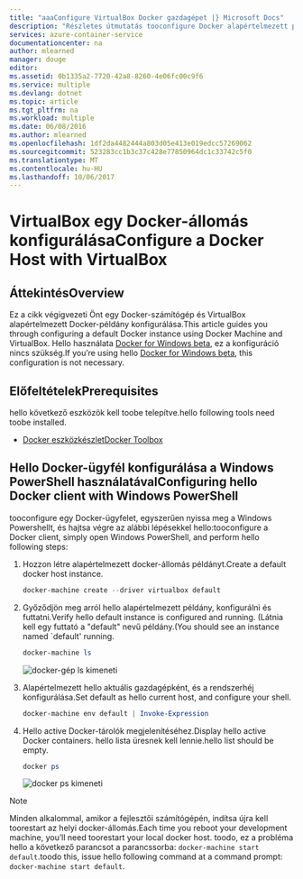 ```yaml
---
title: "aaaConfigure VirtualBox Docker gazdagépet |} Microsoft Docs"
description: "Részletes útmutatás tooconfigure Docker alapértelmezett példány Docker gép és VirtualBox használatával"
services: azure-container-service
documentationcenter: na
author: mlearned
manager: douge
editor: 
ms.assetid: 0b1335a2-7720-42a8-8260-4e06fc00c9f6
ms.service: multiple
ms.devlang: dotnet
ms.topic: article
ms.tgt_pltfrm: na
ms.workload: multiple
ms.date: 06/08/2016
ms.author: mlearned
ms.openlocfilehash: 1df2da4482444a803d05e413e019edcc57269062
ms.sourcegitcommit: 523283cc1b3c37c428e77850964dc1c33742c5f0
ms.translationtype: MT
ms.contentlocale: hu-HU
ms.lasthandoff: 10/06/2017
---
```

# <a name="configure-a-docker-host-with-virtualbox"></a><span data-ttu-id="6556e-103">VirtualBox egy Docker-állomás konfigurálása</span><span class="sxs-lookup"><span data-stu-id="6556e-103">Configure a Docker Host with VirtualBox</span></span>
## <a name="overview"></a><span data-ttu-id="6556e-104">Áttekintés</span><span class="sxs-lookup"><span data-stu-id="6556e-104">Overview</span></span>
<span data-ttu-id="6556e-105">Ez a cikk végigvezeti Önt egy Docker-számítógép és VirtualBox alapértelmezett Docker-példány konfigurálása.</span><span class="sxs-lookup"><span data-stu-id="6556e-105">This article guides you through configuring a default Docker instance using Docker Machine and VirtualBox.</span></span> <span data-ttu-id="6556e-106">Hello használata [Docker for Windows beta](http://beta.docker.com/), ez a konfiguráció nincs szükség.</span><span class="sxs-lookup"><span data-stu-id="6556e-106">If you’re using hello [Docker for Windows beta](http://beta.docker.com/), this configuration is not necessary.</span></span>

## <a name="prerequisites"></a><span data-ttu-id="6556e-107">Előfeltételek</span><span class="sxs-lookup"><span data-stu-id="6556e-107">Prerequisites</span></span>
<span data-ttu-id="6556e-108">hello következő eszközök kell toobe telepítve.</span><span class="sxs-lookup"><span data-stu-id="6556e-108">hello following tools need toobe installed.</span></span>

* [<span data-ttu-id="6556e-109">Docker eszközkészlet</span><span class="sxs-lookup"><span data-stu-id="6556e-109">Docker Toolbox</span></span>](https://www.docker.com/products/overview#/docker_toolbox)

## <a name="configuring-hello-docker-client-with-windows-powershell"></a><span data-ttu-id="6556e-110">Hello Docker-ügyfél konfigurálása a Windows PowerShell használatával</span><span class="sxs-lookup"><span data-stu-id="6556e-110">Configuring hello Docker client with Windows PowerShell</span></span>
<span data-ttu-id="6556e-111">tooconfigure egy Docker-ügyfelet, egyszerűen nyissa meg a Windows Powershellt, és hajtsa végre az alábbi lépésekkel hello:</span><span class="sxs-lookup"><span data-stu-id="6556e-111">tooconfigure a Docker client, simply open Windows PowerShell, and perform hello following steps:</span></span>

1. <span data-ttu-id="6556e-112">Hozzon létre alapértelmezett docker-állomás példányt.</span><span class="sxs-lookup"><span data-stu-id="6556e-112">Create a default docker host instance.</span></span>
   
    ```PowerShell
    docker-machine create --driver virtualbox default
    ```
2. <span data-ttu-id="6556e-113">Győződjön meg arról hello alapértelmezett példány, konfigurálni és futtatni.</span><span class="sxs-lookup"><span data-stu-id="6556e-113">Verify hello default instance is configured and running.</span></span> <span data-ttu-id="6556e-114">(Látnia kell egy futtató a "default" nevű példány.</span><span class="sxs-lookup"><span data-stu-id="6556e-114">(You should see an instance named \`default' running.</span></span>
   
    ```PowerShell
    docker-machine ls 
    ```
   
    ![docker-gép ls kimeneti][0]
3. <span data-ttu-id="6556e-116">Alapértelmezett hello aktuális gazdagépként, és a rendszerhéj konfigurálása.</span><span class="sxs-lookup"><span data-stu-id="6556e-116">Set default as hello current host, and configure your shell.</span></span>
   
    ```PowerShell
    docker-machine env default | Invoke-Expression
    ```
4. <span data-ttu-id="6556e-117">Hello active Docker-tárolók megjelenítéséhez.</span><span class="sxs-lookup"><span data-stu-id="6556e-117">Display hello active Docker containers.</span></span> <span data-ttu-id="6556e-118">hello lista üresnek kell lennie.</span><span class="sxs-lookup"><span data-stu-id="6556e-118">hello list should be empty.</span></span>
   
    ```PowerShell
    docker ps
    ```
   
    ![docker ps kimeneti][1]

> [!NOTE]
> <span data-ttu-id="6556e-120">Minden alkalommal, amikor a fejlesztői számítógépén, indítsa újra kell toorestart az helyi docker-állomás.</span><span class="sxs-lookup"><span data-stu-id="6556e-120">Each time you reboot your development machine, you’ll need toorestart your local docker host.</span></span>
> <span data-ttu-id="6556e-121">toodo, ez a probléma hello a következő parancsot a parancssorba: `docker-machine start default`.</span><span class="sxs-lookup"><span data-stu-id="6556e-121">toodo this, issue hello following command at a command prompt: `docker-machine start default`.</span></span>
> 
> 

[0]: ./media/vs-azure-tools-docker-setup/docker-machine-ls.png
[1]: ./media/vs-azure-tools-docker-setup/docker-ps.png
